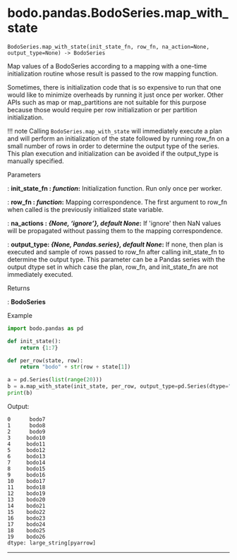 # bodo.pandas.BodoSeries.map\_with\_state
```
BodoSeries.map_with_state(init_state_fn, row_fn, na_action=None, output_type=None) -> BodoSeries

```
Map values of a BodoSeries according to a mapping with a one-time initialization routine whose
result is passed to the row mapping function.

Sometimes, there is initialization code that is so expensive to run that one would like to minimize
overheads by running it just once per worker.  Other APIs such as map or map\_partitions are
not suitable for this purpose because those would require per row initialization or per partition
initialization.

!!! note
    Calling `BodoSeries.map_with_state` will immediately execute a plan and will perform an
    initialization of the state followed by running row\_fn on a small number of rows in order to
    determine the output type of the series.  This plan execution and initialization can be avoided
    if the output\_type is manually specified.

<p class="api-header">Parameters</p>

: __init_state_fn : *function*:__ Initialization function.  Run only once per worker.

: __row_fn : *function*:__ Mapping correspondence.  The first argument to row\_fn when called is the previously initialized state variable.

: __na_actions : *{None, ‘ignore’}, default None*:__ If 'ignore' then NaN values will be propagated without passing them to the mapping correspondence.

: __output_type: *{None, Pandas.series}, default None*:__ If none, then plan is executed and sample of rows passed to row\_fn after calling init\_state\_fn to determine the output type.  This parameter can be a Pandas series with the output dtype set in which case the plan, row\_fn, and init\_state\_fn are not immediately executed.

<p class="api-header">Returns</p>

: __BodoSeries__

<p class="api-header">Example</p>

``` py
import bodo.pandas as pd

def init_state():
    return {1:7}

def per_row(state, row):
    return "bodo" + str(row + state[1])

a = pd.Series(list(range(20)))
b = a.map_with_state(init_state, per_row, output_type=pd.Series(dtype="string[pyarrow]"))
print(b)
```

Output:
```
0      bodo7
1      bodo8
2      bodo9
3     bodo10
4     bodo11
5     bodo12
6     bodo13
7     bodo14
8     bodo15
9     bodo16
10    bodo17
11    bodo18
12    bodo19
13    bodo20
14    bodo21
15    bodo22
16    bodo23
17    bodo24
18    bodo25
19    bodo26
dtype: large_string[pyarrow]
```

---
